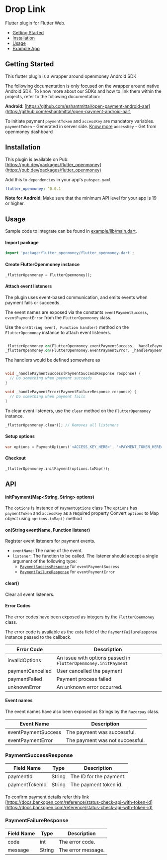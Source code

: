 # Drop Link

Flutter plugin for Flutter Web.


* [Getting Started](#getting-started)
* [Installation](#installation)
* [Usage](#usage)
* [Example App](https://github.com/thoshpathi/flutter_openmoney/tree/master/example)

## Getting Started

This flutter plugin is a wrapper around openmoney Android SDK.

The following documentation is only focused on the wrapper around native Android SDK. To know more about our SDKs and how to link them within the projects, refer to the following documentation:

**Android**: [https://github.com/eshantmittal/open-payment-android-aar](https://github.com/eshantmittal/open-payment-android-aar)

To initiate payment `paymentToken` and `accessKey` are mandatory variables.
`paymentToken` - Generated in server side. [Know more](https://docs.bankopen.com/reference/generate-token)
`accessKey` - Get from openmoney dashboard


## Installation

This plugin is available on Pub: [https://pub.dev/packages/flutter_openmoney](https://pub.dev/packages/flutter_openmoney)

Add this to `dependencies` in your app's `pubspec.yaml`

```yaml
flutter_openmoney: ^0.0.1
```

**Note for Android**: Make sure that the minimum API level for your app is 19 or higher.

## Usage

Sample code to integrate can be found in [example/lib/main.dart](example/lib/main.dart).

#### Import package

```dart
import 'package:flutter_openmoney/flutter_openmoney.dart';
```

#### Create FlutterOpenmoney instance

```dart
_flutterOpenmoney = FlutterOpenmoney();
```

#### Attach event listeners

The plugin uses event-based communication, and emits events when payment fails or succeeds.

The event names are exposed via the constants `eventPaymentSuccess`, `eventPaymentError` from the `FlutterOpenmoney` class.

Use the `on(String event, Function handler)` method on the `FlutterOpenmoney` instance to attach event listeners.

```dart

_flutterOpenmoney.on(FlutterOpenmoney.eventPaymentSuccess, _handlePaymentSuccess);
_flutterOpenmoney.on(FlutterOpenmoney.eventPaymentError, _handlePaymentError);
```

The handlers would be defined somewhere as

```dart

void _handlePaymentSuccess(PaymentSuccessResponse response) {
  // Do something when payment succeeds
}

void _handlePaymentError(PaymentFailureResponse response) {
  // Do something when payment fails
}
```

To clear event listeners, use the `clear` method on the `FlutterOpenmoney` instance.

```dart
_flutterOpenmoney.clear(); // Removes all listeners
```

#### Setup options

```dart
var options = PaymentOptions('<ACCESS_KEY_HERE>', '<PAYMENT_TOKEN_HERE>', PaymentMode.sandbox);
```


#### Checkout

```dart
_flutterOpenmoney.initPayment(options.toMap());
```

## API

#### initPayment(Map<String, String> options)

The `options` is instance of `PaymentOptions` class 
The `options` has `paymentToken` and `accessKey` as a required property
Convert `options` to Map object using `options.toMap()` method 


#### on(String eventName, Function listener)

Register event listeners for payment events.

- `eventName`: The name of the event.
- `listener`: The function to be called. The listener should accept a single argument of the following type:
  - [`PaymentSuccessResponse`](#paymentsuccessresponse) for `eventPaymentSuccess`
  - [`PaymentFailureResponse`](#paymentfailureresponse) for `eventPaymentError`

#### clear()

Clear all event listeners.


#### Error Codes

The error codes have been exposed as integers by the `FlutterOpenmoney` class.

The error code is available as the `code` field of the `PaymentFailureResponse` instance passed to the callback.

| Error Code        | Description                                                          |
| ----------------- | -------------------------------------------------------------------- |
| invalidOptions   | An issue with options passed in `FlutterOpenmoney.initPayment`                      |
| paymentCancelled | User cancelled the payment                                           |
| paymentFailed    | Payment process failed                      |
| unknownError     | An unknown error occurred.                                           |


#### Event names

The event names have also been exposed as Strings by the `Razorpay` class.

| Event Name            | Description                      |
| --------------------- | -------------------------------- |
| eventPaymentSuccess | The payment was successful.      |
| eventPaymentError   | The payment was not successful.  |


### PaymentSuccessResponse

| Field Name | Type   | Description                                                                                  |
| ---------- | ------ | -------------------------------------------------------------------------------------------- |
| paymentId  | String | The ID for the payment.                                                                      |
| paymentTokenId | String | The payment token id.                              |

To confirm payment details refer this link [https://docs.bankopen.com/reference/status-check-api-with-token-id](https://docs.bankopen.com/reference/status-check-api-with-token-id)

### PaymentFailureResponse

| Field Name | Type   | Description        |
| ---------- | ------ | ------------------ |
| code       | int    | The error code.    |
| message    | String | The error message. |

